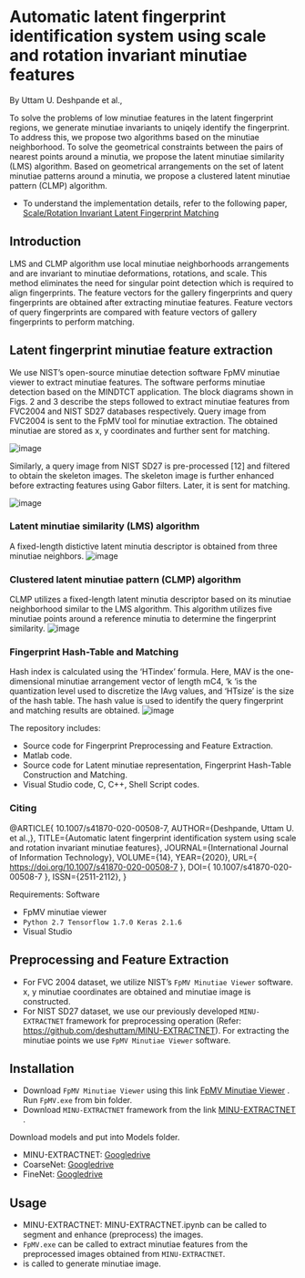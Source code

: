 # Automatic latent fingerprint identification system using scale and rotation invariant minutiae features



By Uttam U. Deshpande et al.,

To solve the problems of low minutiae features in the latent fingerprint regions, we generate minutiae invariants to uniqely identify the fingerprint. To address this, we propose two algorithms based on the minutiae neighborhood. To solve the geometrical constraints between the pairs of nearest points around a minutia, we propose the latent minutiae similarity (LMS) algorithm. Based on geometrical arrangements on the set of latent minutiae patterns around a minutia, we propose a clustered latent minutiae pattern (CLMP) algorithm.
* To understand the implementation details, refer to the following paper, [Scale/Rotation Invariant Latent Fingerprint Matching](https://doi.org/10.1007/s42979-021-00615-7)


## Introduction
LMS and CLMP algorithm use local minutiae neighborhoods arrangements and are invariant to minutiae deformations, rotations, and scale. This method eliminates the need for singular point detection which is required to align fingerprints. The feature vectors for the gallery fingerprints and query fingerprints are obtained after extracting minutiae features. Feature vectors of query fingerprints are compared with feature vectors of gallery fingerprints to perform matching. 

## Latent fingerprint minutiae feature extraction
We use NIST’s open-source minutiae detection software FpMV minutiae viewer to extract minutiae features. The software performs minutiae detection based on the MINDTCT application. The block diagrams shown in Figs. 2 and 3 describe the steps followed to extract minutiae features from FVC2004 and NIST SD27 databases respectively.
Query image from FVC2004 is sent to the FpMV tool for minutiae extraction. The obtained minutiae are stored as x, y coordinates and further sent for matching. 

![image](https://user-images.githubusercontent.com/107185323/197676125-29e0a2fc-01fb-4b82-843b-5abac30635a0.png)

Similarly, a query image from NIST SD27 is pre-processed [12] and filtered to obtain the skeleton images. The skeleton image is further enhanced before extracting features using Gabor filters. Later, it is sent for matching. 

![image](https://user-images.githubusercontent.com/107185323/197676160-006ebfa3-6399-462b-a472-4df7d81789f0.png)

### Latent minutiae similarity (LMS) algorithm
A fixed-length distictive latent minutia descriptor is obtained from three minutiae neighbors.
![image](https://user-images.githubusercontent.com/107185323/197677197-5a910c84-4a64-4bc4-9b4e-25d72c4481fd.png)

### Clustered latent minutiae pattern (CLMP) algorithm
CLMP utilizes a fixed-length latent minutia descriptor based on its minutiae neighborhood similar to the LMS algorithm. This algorithm utilizes five minutiae points around a reference minutia to determine the fingerprint similarity. 
![image](https://user-images.githubusercontent.com/107185323/197677435-210ea71b-6f02-48b3-8eca-5dc5dceb744c.png)

### Fingerprint Hash-Table and Matching
Hash index is calculated using the ‘HTindex’ formula. Here, MAV is the one-dimensional minutiae arrangement vector of length mC4, ‘k ‘is the quantization level used to discretize the IAvg values, and ‘HTsize’ is the size of the hash table. The hash value is used to identify the query fingerprint and matching results are obtained.
![image](https://user-images.githubusercontent.com/107185323/197678143-df35567c-90ec-4e04-83b0-ac699ae908f1.png)


The repository includes:

* Source code for Fingerprint Preprocessing and Feature Extraction.
* Matlab code.
* Source code for Latent minutiae representation, Fingerprint Hash-Table Construction and Matching.
* Visual Studio code, C, C++, Shell Script codes.

### Citing
@ARTICLE{ 10.1007/s41870-020-00508-7, AUTHOR={Deshpande, Uttam U. et al.,},
TITLE={Automatic latent fingerprint identification system using scale and rotation invariant minutiae features},
JOURNAL={International Journal of Information Technology},
VOLUME={14},
YEAR={2020},
URL={ https://doi.org/10.1007/s41870-020-00508-7 }, DOI={ 10.1007/s41870-020-00508-7 }, ISSN={2511-2112}, 
}

Requirements: Software
* FpMV minutiae viewer
* `Python 2.7 Tensorflow 1.7.0 Keras 2.1.6`
* Visual Studio

## Preprocessing and Feature Extraction
* For FVC 2004 dataset, we utilize NIST’s `FpMV Minutiae Viewer` software. x, y minutiae coordinates are obtained and minutiae image is constructed.
* For NIST SD27 dataset, we use our previously developed `MINU-EXTRACTNET` framework for preprocessing operation (Refer: https://github.com/deshuttam/MINU-EXTRACTNET).   For extracting the minutiae points we use `FpMV Minutiae Viewer` software. 

## Installation
* Download `FpMV Minutiae Viewer` using this link [FpMV Minutiae Viewer](https://www.nist.gov/services-resources/software/fingerprint-minutiae-viewer-fpmv) . Run `FpMV.exe` from bin folder.
* Download `MINU-EXTRACTNET` framework from the link [MINU-EXTRACTNET](https://github.com/deshuttam/MINU-EXTRACTNET) .

Download models and put into Models folder.
* MINU-EXTRACTNET: [Googledrive](https://drive.google.com/file/d/1e-fvLhwvw8Sg1uVkM6oBT6QncWZgloap/view?usp=sharing)
* CoarseNet: [Googledrive](https://drive.google.com/file/d/1bU3T-XQRlKy6C77e5eD-DOD_QlNlAIjR/view?usp=sharing)
* FineNet: [Googledrive](https://drive.google.com/file/d/1rQw6hs-3hv_7WqJQ8ZYhJhi4laa-9qbY/view?usp=sharing)

## Usage
* MINU-EXTRACTNET: MINU-EXTRACTNET.ipynb can be called to segment and enhance (preprocess) the images.
* `FpMV.exe` can be called to extract minutiae features from the preprocessed images obtained from `MINU-EXTRACTNET`.
*  is called to generate minutiae image.
